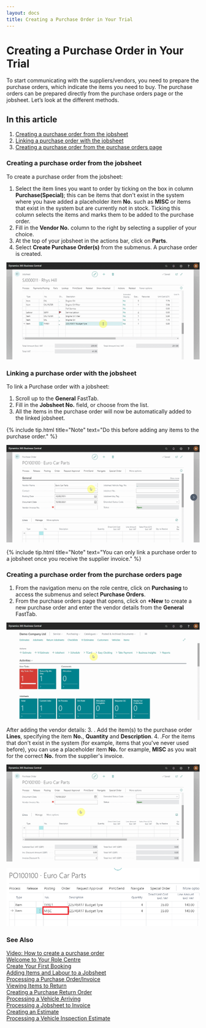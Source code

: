 ```yaml
---
layout: docs
title: Creating a Purchase Order in Your Trial
---
```


# Creating a Purchase Order in Your Trial

To start communicating with the suppliers/vendors, you need to prepare the purchase orders, which indicate the items you need to buy. The purchase orders can be prepared directly from the purchase orders page or the jobsheet. Let’s look at the different methods.

## In this article

1. [Creating a purchase order from the jobsheet](#creating-a-purchase-order-from-the-jobsheet)
2. [Linking a purchase order with the jobsheet](#linking-a-purchase-order-with-the-jobsheet)
3.  [Creating a purchase order from the purchase orders page](#creating-a-purchase-order-from-the-purchase-orders-page)

### Creating a purchase order from the jobsheet
To create a purchase order from the jobsheet:
1. Select the item lines you want to order by ticking on the box in column **Purchase(Special)**; this can be items that don't exist in the system where you have added a placeholder item **No.** such as **MISC** or items that exist in the system but are currently not in stock. Ticking this column selects the items and marks them to be added to the purchase order. 
2. Fill in the **Vendor No.** column to the right by selecting a supplier of your choice.
3. At the top of your jobsheet in the actions bar, click on **Parts**.
4. Select **Create Purchase Order(s)** from the submenus. A purchase order is created.

![](media/garagehive-trial-creating-a-purchase-order4.gif)

### Linking a purchase order with the jobsheet
To link a Purchase order with a jobsheet:
1. Scroll up to the **General** FastTab.
2. Fill in the **Jobsheet No.** field, or choose from the list. 
3. All the items in the purchase order will now be automatically added to the linked jobsheet.

{% include tip.html title="Note" text="Do this before adding any items to the purchase order." %}

![](media/garagehive-trial-creating-a-purchase-order3.gif)

{% include tip.html title="Note" text="You can only link a purchase order to a jobsheet once you receive the supplier invoice." %}

### Creating a purchase order from the purchase orders page
1. From the navigation menu on the role centre, click on **Purchasing** to access the submenus and select **Purchase Orders**. 
2. From the purchase orders page that opens, click on **+New** to create a new purchase order and enter the vendor details from the **General** FastTab.

![](media/garagehive-trial-creating-a-purchase-order1.gif)

After adding the vendor details:
3. . Add the item(s) to the purchase order **Lines**, specifying the item **No.**, **Quantity** and **Description**. 
4. .For the items that don't exist in the system (for example, items that you've never used before), you can use a placeholder item **No.** for example, **MISC** as you wait for the correct **No.** from the supplier's invoice.

![](media/garagehive-trial-creating-a-purchase-order2.gif) 

![](media/garagehive-trial-creating-a-purchase-order-misc.png)


### **See Also**

[Video: How to create a purchase order](https://www.youtube.com/watch?v=M1KB7dSiZrY&:target="_blank") \
[Welcome to Your Role Centre](garagehive-trial-welcome-to-the-role-centre.html) \
[Create Your First Booking](garagehive-trial-creating-your-first-booking.html) \
[Adding Items and Labour to a Jobsheet](garagehive-trial-adding-items-and-labour-to-a-jobsheet.html) \
[Processing a Purchase Order/Invoice](garagehive-trial-processing-a-purchase-order.html) \
[Viewing Items to Return](garagehive-trial-viewing-items-to-return.html) \
[Creating a Purchase Return Order](garagehive-trial-creating-a-purchase-return-order.html) \
[Processing a Vehicle Arriving](garagehive-trial-processing-a-vehicle-arriving.html) \
[Processing a Jobsheet to Invoice](garagehive-trial-processing-a-jobsheet-to-invoice.html) \
[Creating an Estimate](garagehive-trial-creating-an-estimate.html) \
[Processing a Vehicle Inspection Estimate](garagehive-trial-processing-a-vehicle-inspection-estimate.html)